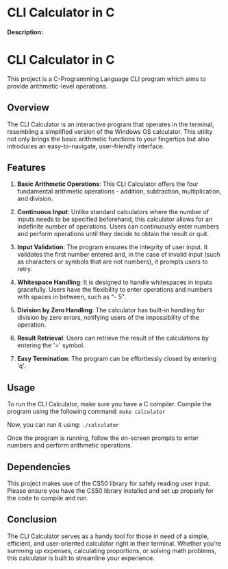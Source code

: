 # CLI Calculator in C
#### Description:

# CLI Calculator in C

This project is a C-Programming Language CLI program which aims to provide arithmetic-level operations.

## Overview

The CLI Calculator is an interactive program that operates in the terminal, resembling a simplified version of the Windows OS calculator. This utility not only brings the basic arithmetic functions to your fingertips but also introduces an easy-to-navigate, user-friendly interface.

## Features

1. **Basic Arithmetic Operations**: This CLI Calculator offers the four fundamental arithmetic operations - addition, subtraction, multiplication, and division.

2. **Continuous Input**: Unlike standard calculators where the number of inputs needs to be specified beforehand, this calculator allows for an indefinite number of operations. Users can continuously enter numbers and perform operations until they decide to obtain the result or quit.

3. **Input Validation**: The program ensures the integrity of user input. It validates the first number entered and, in the case of invalid input (such as characters or symbols that are not numbers), it prompts users to retry.

4. **Whitespace Handling**: It is designed to handle whitespaces in inputs gracefully. Users have the flexibility to enter operations and numbers with spaces in between, such as "- 5".

5. **Division by Zero Handling**: The calculator has built-in handling for division by zero errors, notifying users of the impossibility of the operation.

6. **Result Retrieval**: Users can retrieve the result of the calculations by entering the '=' symbol.

7. **Easy Termination**: The program can be effortlessly closed by entering 'q'.

## Usage

To run the CLI Calculator, make sure you have a C compiler. Compile the program using the following command: ```make calculator```

Now, you can run it using: ```./calculator```


Once the program is running, follow the on-screen prompts to enter numbers and perform arithmetic operations.

## Dependencies

This project makes use of the CS50 library for safely reading user input. Please ensure you have the CS50 library installed and set up properly for the code to compile and run.

## Conclusion

The CLI Calculator serves as a handy tool for those in need of a simple, efficient, and user-oriented calculator right in their terminal. Whether you're summing up expenses, calculating proportions, or solving math problems, this calculator is built to streamline your experience.
